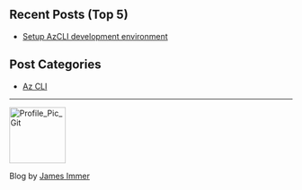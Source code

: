 
## Recent Posts (Top 5)
- [Setup AzCLI development environment](/AzCLI/setup_azcli_development_environment.md)


## Post Categories
- [Az CLI](/AzCLI/index.md)

---
<img src="https://avatars.githubusercontent.com/u/77898354?v=4" alt="Profile_Pic_Git" width="100" height="100"/>

Blog by [James Immer](../profile.md)
